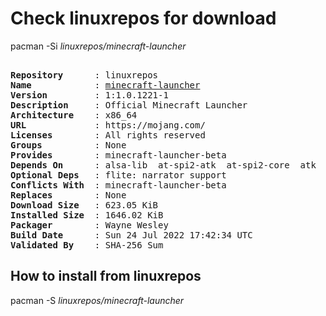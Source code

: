 # Check linuxrepos for download

pacman -Si *linuxrepos/minecraft-launcher*

<div class="highlight"><pre class="highlight"><text>
<b>Repository</b>      : linuxrepos
<b>Name</b>            : <a href="../../x86_64/minecraft-launcher-1:1.0.1221-1-x86_64.pkg.tar.zst">minecraft-launcher</a>
<b>Version</b>         : 1:1.0.1221-1
<b>Description</b>     : Official Minecraft Launcher
<b>Architecture</b>    : x86_64
<b>URL</b>             : https://mojang.com/
<b>Licenses</b>        : All rights reserved
<b>Groups</b>          : None
<b>Provides</b>        : minecraft-launcher-beta
<b>Depends On</b>      : alsa-lib  at-spi2-atk  at-spi2-core  atk  dbus  expat  gcc-libs  gdk-pixbuf2  glib2  glibc  gtk3  libcups  libdrm  libx11  libxcb  libxcomposite  libxdamage  libxext  libxfixes  libxrandr  mesa  nspr  nss  pango  util-linux-libs  zlib  java-runtime  xorg-xrandr
<b>Optional Deps</b>   : flite: narrator support
<b>Conflicts With</b>  : minecraft-launcher-beta
<b>Replaces</b>        : None
<b>Download Size</b>   : 623.05 KiB
<b>Installed Size</b>  : 1646.02 KiB
<b>Packager</b>        : Wayne Wesley <wayne6324@gmail.com>
<b>Build Date</b>      : Sun 24 Jul 2022 17:42:34 UTC
<b>Validated By</b>    : SHA-256 Sum
</text></pre></div>

## How to install from linuxrepos

pacman -S *linuxrepos/minecraft-launcher*
